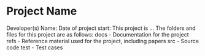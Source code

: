 # Project Name
Developer(s) Name:
Date of project start:
This project is ...
The folders and files for this project are as follows:
docs - Documentation for the project
refs - Reference material used for the project, including papers
src - Source code
test - Test cases
